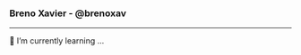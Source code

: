 ### Breno Xavier - @brenoxav
---
🌱 I’m currently learning ...

<!--
**brenoxav/brenoxav** is a ✨ _special_ ✨ repository because its `README.md` (this file) appears on your GitHub profile.

Here are some ideas to get you started:

- 🔭 I’m currently working on ...
- 🌱 I’m currently learning HTML, CSS, Javascript, Ruby.
- 👯 I’m looking to collaborate on ...
- 🤔 I’m looking for help with ...
- 💬 Ask me about ...
- 📫 How to reach me: brenoxav@gmail.com
- 😄 Pronouns: He/Him
- ⚡ Fun fact: ...
-->

